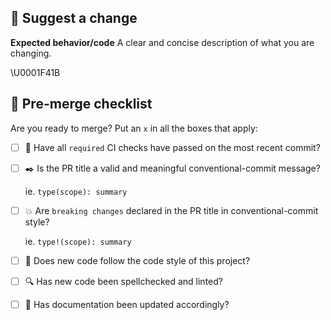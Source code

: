 ## :blue_book: Suggest a change

**Expected behavior/code**
A clear and concise description of what you are changing.

\U0001F41B

## :memo: Pre-merge checklist
Are you ready to merge? Put an `x` in all the boxes that apply:
- [ ] :hammer: Have all `required` CI checks have passed on the most recent commit?
- [ ] :black_nib: Is the PR title a valid and meaningful conventional-commit message?
        
    ie. `type(scope): summary`
- [ ] :boom: Are `breaking changes` declared in the PR title in conventional-commit style?
    
    ie. `type!(scope): summary`
- [ ] :art: Does new code follow the code style of this project? 
- [ ] :mag: Has new code been spellchecked and linted?
- [ ] :book: Has documentation been updated accordingly?
